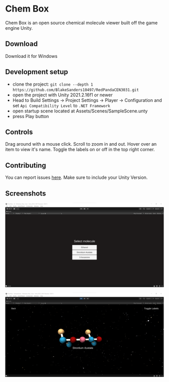 
# Chem Box

Chem Box is an open source chemical molecule viewer built off the game engine Unity.


## Download

Download it for Windows


## Development setup

- clone the project: `git clone --depth 1 https://github.com/BlakeSanders10497/RedPandaCEN3031.git`
- open the project with Unity 2021.2.16f1 or newer
- Head to Build Settings -> Project Settings -> Player -> Configuration and set `Api Compatibility Level` to `.NET Framework` 
- open startup scene located at Assets/Scenes/SampleScene.unty
- press Play button


## Controls

Drag around with a mouse click. Scroll to zoom in and out. Hover over an item to view it's name. Toggle the labels on or off in the top right corner. 


## Contributing

You can report issues [here](https://github.com/BlakeSanders10497/RedPandaCEN3031/issues). Make sure to include your Unity Version. 


## Screenshots

![s1](https://github.com/BlakeSanders10497/RedPandaCEN3031/blob/main/images/s1.png)

![s2](https://github.com/BlakeSanders10497/RedPandaCEN3031/blob/main/images/s2.png)